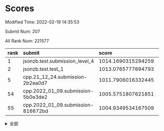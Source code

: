 # Scores

Modified Time: 2022-02-19 14:35:53

Submit Num: 207

All Rank Num: 221577

| rank |               submit               |       score        |       sigma        | pk_num |
| :--- | :--------------------------------- | :----------------- | :----------------- | :----- |
| 1    | jsonzb.test.submission_level_4     | 1014.1690315294259 | 0.8521667115632277 | 4284   |
| 2    | jsonzb.test.test_1                 | 1013.0765777694793 | 0.8266455224333498 | 4278   |
| 5    | cpp.21_12_24.submission-2b2ea0d7   | 1011.7906016332445 | 0.7944624050966296 | 4282   |
| 54   | cpp.2022_01_09.submission-5b0e3de2 | 1005.5751807621851 | 0.7172854430578035 | 4284   |
| 55   | cpp.2022_01_09.submission-816672bd | 1004.9349534167509 | 0.7123665949761494 | 4286   |


<details>
<summary>全部</summary>

| rank |                 submit                 |       score        |       sigma        | pk_num |
| :--- | :------------------------------------- | :----------------- | :----------------- | :----- |
| 1    | jsonzb.test.submission_level_4         | 1014.1690315294259 | 0.8521667115632277 | 4284   |
| 2    | jsonzb.test.test_1                     | 1013.0765777694793 | 0.8266455224333498 | 4278   |
| 3    | gobigger.level_3.submission_level_3_2  | 1012.0220118499934 | 0.8011380268364088 | 4281   |
| 4    | gobigger.level_3.submission_level_3_4  | 1011.9319609552672 | 0.7807959225371772 | 4281   |
| 5    | cpp.21_12_24.submission-2b2ea0d7       | 1011.7906016332445 | 0.7944624050966296 | 4282   |
| 6    | gobigger.level_3.submission_level_3_48 | 1011.7036152739618 | 0.7789287783546655 | 4277   |
| 7    | gobigger.level_3.submission_level_3_32 | 1011.691201485271  | 0.7667203193862755 | 4283   |
| 8    | gobigger.level_3.submission_level_3_25 | 1011.0044823873792 | 0.7649658398420455 | 4278   |
| 9    | gobigger.level_3.submission_level_3_0  | 1010.8351753945309 | 0.7567813531313388 | 4284   |
| 10   | gobigger.level_3.submission_level_3_35 | 1010.8171447461059 | 0.7755500091742922 | 4282   |
| 11   | gobigger.level_3.submission_level_3_34 | 1010.8030156541327 | 0.7531280981516653 | 4282   |
| 12   | gobigger.level_3.submission_level_3_7  | 1010.7271196983108 | 0.7746740798479393 | 4283   |
| 13   | gobigger.level_3.submission_level_3_5  | 1010.6629557110347 | 0.7640514606336206 | 4283   |
| 14   | gobigger.level_3.submission_level_3_27 | 1010.6478782570817 | 0.7776419139754338 | 4282   |
| 15   | gobigger.level_3.submission_level_3_19 | 1010.637146428083  | 0.7589428719614196 | 4284   |
| 16   | gobigger.level_3.submission_level_3_36 | 1010.5874634766902 | 0.7346783257077659 | 4285   |
| 17   | gobigger.level_3.submission_level_3_10 | 1010.4848967923149 | 0.7558571458702775 | 4281   |
| 18   | gobigger.level_3.submission_level_3_14 | 1010.3641626289153 | 0.7651316051790912 | 4284   |
| 19   | gobigger.level_3.submission_level_3_1  | 1010.3197630025621 | 0.7651311429883193 | 4283   |
| 20   | gobigger.level_3.submission_level_3_37 | 1010.3101416859523 | 0.7725684064958673 | 4282   |
| 21   | gobigger.level_3.submission_level_3_28 | 1010.2743694932716 | 0.75929118016396   | 4283   |
| 22   | gobigger.level_3.submission_level_3_21 | 1010.2551900443449 | 0.7726820142724783 | 4283   |
| 23   | gobigger.level_3.submission_level_3_45 | 1010.2132225417149 | 0.755422448415247  | 4276   |
| 24   | gobigger.level_3.submission_level_3_33 | 1010.2124225982424 | 0.7637288685226963 | 4277   |
| 25   | gobigger.level_3.submission_level_3_38 | 1010.1977549848059 | 0.7498124996636085 | 4278   |
| 26   | gobigger.level_3.submission_level_3_17 | 1010.1923210885002 | 0.7457443454257395 | 4279   |
| 27   | gobigger.level_3.submission_level_3_46 | 1010.1920350599446 | 0.7744936034742288 | 4280   |
| 28   | gobigger.level_3.submission_level_3_9  | 1010.189165100034  | 0.761044089078691  | 4283   |
| 29   | gobigger.level_3.submission_level_3_22 | 1010.187719533421  | 0.744420639208795  | 4286   |
| 30   | gobigger.level_3.submission_level_3_47 | 1010.1154613064801 | 0.7619376883247609 | 4281   |
| 31   | gobigger.level_3.submission_level_3_44 | 1010.0962158718063 | 0.7669980466284017 | 4280   |
| 32   | gobigger.level_3.submission_level_3_42 | 1009.9897909006921 | 0.7386926617657439 | 4284   |
| 33   | gobigger.level_3.submission_level_3_15 | 1009.9261618777442 | 0.7616779313762242 | 4287   |
| 34   | gobigger.level_3.submission_level_3_43 | 1009.8939046838503 | 0.7607397247852672 | 4282   |
| 35   | gobigger.level_3.submission_level_3_12 | 1009.8563005172037 | 0.7443136950878112 | 4283   |
| 36   | gobigger.level_3.submission_level_3_18 | 1009.8300361796676 | 0.7628611436295755 | 4281   |
| 37   | gobigger.level_3.submission_level_3_11 | 1009.7869078531999 | 0.7421778179587954 | 4277   |
| 38   | gobigger.level_3.submission_level_3_39 | 1009.7174917315384 | 0.7511154921254529 | 4284   |
| 39   | gobigger.level_3.submission_level_3_40 | 1009.7087567968737 | 0.7432101004010965 | 4278   |
| 40   | gobigger.level_3.submission_level_3_13 | 1009.7004342428445 | 0.7501383791917641 | 4279   |
| 41   | gobigger.level_3.submission_level_3_29 | 1009.589801231474  | 0.7439006820945198 | 4285   |
| 42   | gobigger.level_3.submission_level_3_16 | 1009.563900753833  | 0.7595718963081338 | 4278   |
| 43   | gobigger.level_3.submission_level_3_49 | 1009.5356005303203 | 0.7517157536162239 | 4281   |
| 44   | gobigger.level_3.submission_level_3_8  | 1009.5219401983326 | 0.7704152206542192 | 4281   |
| 45   | gobigger.level_3.submission_level_3_26 | 1009.4574339641547 | 0.7614182515893639 | 4282   |
| 46   | gobigger.level_3.submission_level_3_31 | 1009.366625470145  | 0.7619107752573395 | 4280   |
| 47   | gobigger.level_3.submission_level_3_30 | 1009.2241266101508 | 0.7654422168206796 | 4286   |
| 48   | gobigger.level_3.submission_level_3_23 | 1009.2015625220121 | 0.7309328117480212 | 4281   |
| 49   | gobigger.level_3.submission_level_3_24 | 1009.1637053640213 | 0.7798977053379983 | 4282   |
| 50   | gobigger.level_3.submission_level_3_41 | 1009.0300963675915 | 0.7828683408681294 | 4277   |
| 51   | gobigger.level_3.submission_level_3_20 | 1008.6253255537766 | 0.734492494896485  | 4278   |
| 52   | gobigger.level_3.submission_level_3_3  | 1008.4380131290015 | 0.7469962384707062 | 4278   |
| 53   | gobigger.level_3.submission_level_3_6  | 1008.4272665150993 | 0.7404792584218919 | 4282   |
| 54   | cpp.2022_01_09.submission-5b0e3de2     | 1005.5751807621851 | 0.7172854430578035 | 4284   |
| 55   | cpp.2022_01_09.submission-816672bd     | 1004.9349534167509 | 0.7123665949761494 | 4286   |
| 56   | gobigger.level_1.submission_level_1_36 | 1004.7923715761536 | 0.7366249078186368 | 4278   |
| 57   | gobigger.level_1.submission_level_1_0  | 1004.6411893575863 | 0.7269687661196523 | 4280   |
| 58   | gobigger.level_1.submission_level_1_7  | 1004.4872266404159 | 0.7211985969134862 | 4284   |
| 59   | gobigger.level_1.submission_level_1_23 | 1004.4777447915619 | 0.7228326572473573 | 4281   |
| 60   | gobigger.level_1.submission_level_1_21 | 1004.2529642108473 | 0.7222191607323918 | 4283   |
| 61   | gobigger.level_1.submission_level_1_15 | 1004.226680999043  | 0.7105996172594898 | 4280   |
| 62   | gobigger.level_1.submission_level_1_24 | 1004.0019850752258 | 0.7215752178376078 | 4279   |
| 63   | gobigger.level_1.submission_level_1_34 | 1004.0011522653613 | 0.7138208466798223 | 4283   |
| 64   | gobigger.level_1.submission_level_1_38 | 1003.9767168230311 | 0.7170251942114495 | 4279   |
| 65   | gobigger.level_1.submission_level_1_17 | 1003.9551025176646 | 0.7116264447060284 | 4283   |
| 66   | gobigger.level_1.submission_level_1_37 | 1003.8393475728757 | 0.7123355179407062 | 4278   |
| 67   | gobigger.level_1.submission_level_1_8  | 1003.8329469547989 | 0.703013986837519  | 4283   |
| 68   | gobigger.level_1.submission_level_1_33 | 1003.808313863873  | 0.711638819991728  | 4282   |
| 69   | gobigger.level_1.submission_level_1_44 | 1003.7728183328962 | 0.7231531827627985 | 4283   |
| 70   | gobigger.level_1.submission_level_1_25 | 1003.764344305272  | 0.7155515841354845 | 4281   |
| 71   | gobigger.level_1.submission_level_1_3  | 1003.7328289588921 | 0.7144452708028677 | 4284   |
| 72   | gobigger.level_1.submission_level_1_48 | 1003.6116203656917 | 0.718304849728289  | 4284   |
| 73   | gobigger.level_1.submission_level_1_28 | 1003.5788153654586 | 0.7118135866264466 | 4286   |
| 74   | gobigger.level_1.submission_level_1_29 | 1003.5695358001007 | 0.7203996948291247 | 4281   |
| 75   | gobigger.level_1.submission_level_1_30 | 1003.4936319077062 | 0.7093912755788524 | 4286   |
| 76   | gobigger.level_1.submission_level_1_45 | 1003.4807800311936 | 0.7221867548388858 | 4282   |
| 77   | gobigger.level_1.submission_level_1_43 | 1003.4670511470682 | 0.70561920311479   | 4276   |
| 78   | gobigger.level_1.submission_level_1_13 | 1003.4483746768861 | 0.7160006410870474 | 4283   |
| 79   | gobigger.level_1.submission_level_1_40 | 1003.4278171914041 | 0.7288962086072794 | 4283   |
| 80   | gobigger.level_1.submission_level_1_18 | 1003.3785274885264 | 0.6988555785853439 | 4282   |
| 81   | gobigger.level_1.submission_level_1_22 | 1003.2370974712422 | 0.7266655205383912 | 4283   |
| 82   | gobigger.level_1.submission_level_1_35 | 1003.1324845152367 | 0.7046711348068762 | 4280   |
| 83   | gobigger.level_1.submission_level_1_31 | 1003.0567275671089 | 0.7226589628229432 | 4283   |
| 84   | gobigger.level_1.submission_level_1_9  | 1002.9773177885584 | 0.7297790191520568 | 4280   |
| 85   | gobigger.level_1.submission_level_1_5  | 1002.9525538603617 | 0.7282005245567206 | 4282   |
| 86   | gobigger.level_1.submission_level_1_49 | 1002.9216990014949 | 0.7076035002884802 | 4279   |
| 87   | gobigger.level_1.submission_level_1_39 | 1002.9104563102924 | 0.7121422400721549 | 4278   |
| 88   | gobigger.level_1.submission_level_1_42 | 1002.902753303569  | 0.7180190732809562 | 4284   |
| 89   | gobigger.level_1.submission_level_1_26 | 1002.8499804209245 | 0.7116647332950101 | 4281   |
| 90   | gobigger.level_1.submission_level_1_27 | 1002.8342196491406 | 0.7148712707384809 | 4280   |
| 91   | gobigger.level_1.submission_level_1_11 | 1002.8125696541265 | 0.7225793712319529 | 4285   |
| 92   | gobigger.level_1.submission_level_1_6  | 1002.7662993513904 | 0.7174138661971382 | 4283   |
| 93   | gobigger.level_1.submission_level_1_20 | 1002.7578357758134 | 0.7074168720734102 | 4286   |
| 94   | gobigger.level_1.submission_level_1_12 | 1002.7531062618525 | 0.7217455688934444 | 4286   |
| 95   | gobigger.level_1.submission_level_1_47 | 1002.7490894146486 | 0.7065788085256229 | 4284   |
| 96   | gobigger.level_1.submission_level_1_1  | 1002.6020720686766 | 0.716745295688216  | 4278   |
| 97   | gobigger.level_1.submission_level_1_10 | 1002.5406610397487 | 0.7123421516260108 | 4279   |
| 98   | gobigger.level_1.submission_level_1_32 | 1002.506072735044  | 0.7102414498189761 | 4280   |
| 99   | gobigger.level_1.submission_level_1_14 | 1002.4861141665392 | 0.7194457380019906 | 4281   |
| 100  | gobigger.level_1.submission_level_1_41 | 1002.4832423876422 | 0.7171706074504997 | 4276   |
| 101  | gobigger.level_1.submission_level_1_2  | 1002.346315873498  | 0.7111397552393459 | 4279   |
| 102  | gobigger.level_1.submission_level_1_46 | 1002.2579359680242 | 0.7078753218500035 | 4282   |
| 103  | gobigger.level_1.submission_level_1_16 | 1002.1058142644139 | 0.7132570235365566 | 4279   |
| 104  | gobigger.level_1.submission_level_1_19 | 1002.0022487937296 | 0.7126876005933475 | 4281   |
| 105  | gobigger.level_1.submission_level_1_4  | 1001.2618545871727 | 0.7075156077159198 | 4274   |
| 106  | gobigger.random.submission_random_17   | 997.8430464374311  | 0.6986157767565343 | 4282   |
| 107  | gobigger.random.submission_random_48   | 997.1140196564021  | 0.7028309041574612 | 4282   |
| 108  | gobigger.random.submission_random_41   | 997.0092464666473  | 0.7126236852387817 | 4277   |
| 109  | gobigger.random.submission_random_28   | 996.8752244453068  | 0.7170723189770789 | 4284   |
| 110  | gobigger.random.submission_random_37   | 996.7769044805453  | 0.7089707788793276 | 4278   |
| 111  | gobigger.random.submission_random_44   | 996.6858136662082  | 0.711792813205072  | 4286   |
| 112  | gobigger.random.submission_random_21   | 996.6501533358054  | 0.6926939562199617 | 4282   |
| 113  | gobigger.random.submission_random_14   | 996.4769067832788  | 0.6942417614268812 | 4283   |
| 114  | gobigger.random.submission_random_42   | 996.4700708039502  | 0.7145899758895179 | 4283   |
| 115  | gobigger.random.submission_random_49   | 996.4643838618199  | 0.7209019287953728 | 4283   |
| 116  | gobigger.random.submission_random_47   | 996.4553813836935  | 0.7072113931146762 | 4281   |
| 117  | gobigger.random.submission_random_7    | 996.4279125816861  | 0.7045915886115374 | 4280   |
| 118  | gobigger.random.submission_random_34   | 996.3310845236637  | 0.7199526777914729 | 4280   |
| 119  | gobigger.random.submission_random_10   | 996.3205047470658  | 0.717101957706263  | 4279   |
| 120  | gobigger.random.submission_random_2    | 996.2958230974331  | 0.730098804789918  | 4283   |
| 121  | gobigger.random.submission_random_16   | 996.2732360662912  | 0.7105886074759714 | 4281   |
| 122  | gobigger.random.submission_random_36   | 996.265548976605   | 0.7184350782998953 | 4276   |
| 123  | gobigger.random.submission_random_33   | 996.2113632692991  | 0.7207942180367818 | 4283   |
| 124  | gobigger.random.submission_random_40   | 996.1904892983653  | 0.704961326168461  | 4282   |
| 125  | gobigger.random.submission_random_3    | 996.1625492598524  | 0.7246834827090901 | 4281   |
| 126  | gobigger.random.submission_random_6    | 996.0904613282895  | 0.7188139656899694 | 4279   |
| 127  | gobigger.random.submission_random_38   | 996.0889431421214  | 0.7044816229421083 | 4281   |
| 128  | gobigger.random.submission_random_23   | 996.0399614481449  | 0.6985746928884545 | 4277   |
| 129  | gobigger.random.submission_random_22   | 996.0270175855264  | 0.6993171445796813 | 4282   |
| 130  | gobigger.random.submission_random_30   | 995.9714148994387  | 0.7258695041401895 | 4280   |
| 131  | gobigger.random.submission_random_4    | 995.9563312805067  | 0.716242665672051  | 4281   |
| 132  | gobigger.random.submission_random_5    | 995.9076472943804  | 0.7174504098818985 | 4281   |
| 133  | gobigger.random.submission_random_12   | 995.8167268939517  | 0.7066373476532788 | 4284   |
| 134  | gobigger.random.submission_random_25   | 995.7642480907515  | 0.716140932717038  | 4281   |
| 135  | gobigger.random.submission_random_13   | 995.738420210059   | 0.7180077397208628 | 4287   |
| 136  | gobigger.random.submission_random_35   | 995.7023824173525  | 0.7008073875759447 | 4286   |
| 137  | gobigger.random.submission_random_18   | 995.6847393662066  | 0.7145756117794932 | 4282   |
| 138  | gobigger.random.submission_random_45   | 995.6753882002987  | 0.7061119998969421 | 4281   |
| 139  | gobigger.random.submission_random_19   | 995.6375037845092  | 0.7127458776726521 | 4284   |
| 140  | gobigger.random.submission_random_46   | 995.5850302339111  | 0.7093961165124114 | 4282   |
| 141  | gobigger.random.submission_random_20   | 995.5544185093531  | 0.7374052883105385 | 4287   |
| 142  | gobigger.random.submission_random_31   | 995.5042654328339  | 0.7186874301846382 | 4284   |
| 143  | gobigger.random.submission_random_27   | 995.2528355633759  | 0.7202010702812183 | 4286   |
| 144  | gobigger.random.submission_random_15   | 995.243815787847   | 0.7033578423507065 | 4284   |
| 145  | gobigger.random.submission_random_24   | 995.2272193713146  | 0.7163245639206406 | 4285   |
| 146  | gobigger.random.submission_random_9    | 995.1338732308765  | 0.7242331027993537 | 4285   |
| 147  | gobigger.random.submission_random_1    | 995.075628332394   | 0.7155973627543655 | 4282   |
| 148  | gobigger.random.submission_random_11   | 995.0380961435071  | 0.7341571953154815 | 4278   |
| 149  | gobigger.random.submission_random_26   | 994.9237431482021  | 0.7168150698031298 | 4277   |
| 150  | gobigger.random.submission_random_39   | 994.8331564384966  | 0.7283720161053414 | 4284   |
| 151  | gobigger.random.submission_random_8    | 994.5586615054399  | 0.7271438448325304 | 4283   |
| 152  | gobigger.random.submission_random_29   | 994.4309877119395  | 0.7226696486711722 | 4283   |
| 153  | gobigger.random.submission_random_0    | 994.3992029075129  | 0.7168800086748223 | 4277   |
| 154  | gobigger.random.submission_random_32   | 994.3405409765745  | 0.7140387602245657 | 4282   |
| 155  | gobigger.random.submission_random_43   | 994.2367344857486  | 0.705576092419808  | 4279   |
| 156  | gobigger.level_2.submission_level_2_17 | 993.9152114572491  | 0.7386433974008001 | 4283   |
| 157  | gobigger.level_2.submission_level_2_27 | 993.8578451562711  | 0.723822610813669  | 4287   |
| 158  | gobigger.level_2.submission_level_2_24 | 993.7630938994702  | 0.7379231245126497 | 4281   |
| 159  | gobigger.level_2.submission_level_2_39 | 993.6847087540615  | 0.7351115816001752 | 4281   |
| 160  | gobigger.level_2.submission_level_2_37 | 993.6090862091371  | 0.7383073890569422 | 4283   |
| 161  | gobigger.level_2.submission_level_2_11 | 993.5158552500423  | 0.7228904704555916 | 4285   |
| 162  | gobigger.level_2.submission_level_2_10 | 993.2902652528009  | 0.7453546141945461 | 4281   |
| 163  | gobigger.level_2.submission_level_2_0  | 993.2102276870595  | 0.726527692906152  | 4281   |
| 164  | gobigger.level_2.submission_level_2_38 | 993.1535794056783  | 0.7268571504461697 | 4281   |
| 165  | gobigger.level_2.submission_level_2_30 | 992.9741386830724  | 0.7331501253087173 | 4279   |
| 166  | gobigger.level_2.submission_level_2_29 | 992.8857045635946  | 0.742492992449922  | 4286   |
| 167  | gobigger.level_2.submission_level_2_33 | 992.7646590779382  | 0.7545849380834793 | 4281   |
| 168  | gobigger.level_2.submission_level_2_2  | 992.6176697184573  | 0.7398001280755978 | 4282   |
| 169  | gobigger.level_2.submission_level_2_49 | 992.5718878311595  | 0.7493052534591347 | 4280   |
| 170  | gobigger.level_2.submission_level_2_6  | 992.558728437582   | 0.730572311362173  | 4279   |
| 171  | gobigger.level_2.submission_level_2_31 | 992.5149755554168  | 0.7282774791614832 | 4281   |
| 172  | gobigger.level_2.submission_level_2_41 | 992.4949104760045  | 0.744709804926605  | 4283   |
| 173  | gobigger.level_2.submission_level_2_9  | 992.4241231151099  | 0.7547847527861467 | 4283   |
| 174  | gobigger.level_2.submission_level_2_34 | 992.3582174306391  | 0.7494936185590807 | 4286   |
| 175  | gobigger.level_2.submission_level_2_13 | 992.2776434726134  | 0.7311632321408482 | 4282   |
| 176  | gobigger.level_2.submission_level_2_26 | 992.2687841494203  | 0.74128084641334   | 4282   |
| 177  | gobigger.level_2.submission_level_2_20 | 992.1863797202906  | 0.753356787277994  | 4286   |
| 178  | gobigger.level_2.submission_level_2_7  | 992.0912647947663  | 0.751513365322147  | 4278   |
| 179  | gobigger.level_2.submission_level_2_28 | 992.0549069937664  | 0.7455090072141594 | 4286   |
| 180  | gobigger.level_2.submission_level_2_32 | 991.999393347606   | 0.7437980733855963 | 4282   |
| 181  | gobigger.level_2.submission_level_2_23 | 991.9469486551116  | 0.732184893147854  | 4284   |
| 182  | gobigger.level_2.submission_level_2_8  | 991.8534237364561  | 0.7616793515534799 | 4279   |
| 183  | gobigger.level_2.submission_level_2_40 | 991.7926374731791  | 0.7298322684723665 | 4283   |
| 184  | gobigger.level_2.submission_level_2_42 | 991.7828617599134  | 0.7383369933372496 | 4278   |
| 185  | gobigger.level_2.submission_level_2_22 | 991.7645612212665  | 0.7720676030730417 | 4286   |
| 186  | gobigger.level_2.submission_level_2_4  | 991.6294312473298  | 0.7421774508242743 | 4283   |
| 187  | gobigger.level_2.submission_level_2_1  | 991.6207843547154  | 0.7495284282720893 | 4282   |
| 188  | gobigger.level_2.submission_level_2_16 | 991.5617369733808  | 0.7460078204575896 | 4280   |
| 189  | gobigger.level_2.submission_level_2_21 | 991.500514630206   | 0.7287034981095768 | 4283   |
| 190  | gobigger.level_2.submission_level_2_46 | 991.4337086016019  | 0.7521504800959776 | 4284   |
| 191  | gobigger.level_2.submission_level_2_15 | 991.2781562673287  | 0.7590874895626076 | 4284   |
| 192  | gobigger.level_2.submission_level_2_19 | 991.2662300477887  | 0.7499521400230078 | 4279   |
| 193  | gobigger.level_2.submission_level_2_47 | 991.2610305361627  | 0.7542963331915613 | 4284   |
| 194  | gobigger.level_2.submission_level_2_36 | 991.2552177206464  | 0.757068865069252  | 4281   |
| 195  | gobigger.level_2.submission_level_2_3  | 991.0919681806936  | 0.7581223506938845 | 4284   |
| 196  | gobigger.level_2.submission_level_2_44 | 991.0682614569798  | 0.7538185088881895 | 4285   |
| 197  | gobigger.level_2.submission_level_2_45 | 990.9878922769476  | 0.7566602869039118 | 4284   |
| 198  | gobigger.level_2.submission_level_2_12 | 990.9790375767426  | 0.7687328975400547 | 4286   |
| 199  | gobigger.level_2.submission_level_2_5  | 990.8443827867812  | 0.7441940819541162 | 4282   |
| 200  | gobigger.level_2.submission_level_2_35 | 990.8296077862087  | 0.7766959099762923 | 4283   |
| 201  | gobigger.level_2.submission_level_2_48 | 990.6798019045043  | 0.747422830141956  | 4276   |
| 202  | gobigger.level_2.submission_level_2_43 | 990.4708708169695  | 0.7701527641570748 | 4279   |
| 203  | gobigger.level_2.submission_level_2_25 | 990.4669657101246  | 0.7595023220301289 | 4281   |
| 204  | gobigger.level_2.submission_level_2_14 | 990.1518484017301  | 0.7390532255302529 | 4283   |
| 205  | gobigger.level_2.submission_level_2_18 | 989.9938312038652  | 0.7604469840138303 | 4284   |
| 206  | gobigger.none.submission_none_1        | 979.0809232257432  | 1.2191111151137022 | 4278   |
| 207  | gobigger.none.submission_none_0        | 977.364476648966   | 1.3338313965447668 | 4279   |

</details>